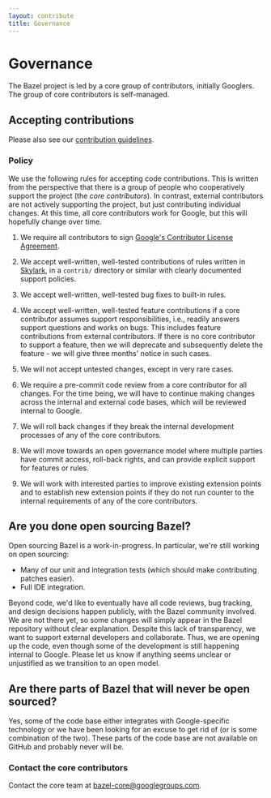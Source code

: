 ```yaml
---
layout: contribute
title: Governance
---
```


# Governance

The Bazel project is led by a core group of contributors, initially Googlers.
The group of core contributors is self-managed.

## Accepting contributions

Please also see our [contribution guidelines](contributing.html).

### Policy

We use the following rules for accepting code contributions. This is written
from the perspective that there is a group of people who cooperatively support
the project (the *core contributors*). In contrast, external contributors are
not actively supporting the project, but just contributing individual changes.
At this time, all core contributors work for Google, but this will hopefully
change over time.

1. We require all contributors to sign [Google's Contributor License
   Agreement](https://cla.developers.google.com/).

2. We accept well-written, well-tested contributions of rules written in
   [Skylark](docs/skylark/concepts.html), in a `contrib/` directory or similar
   with clearly documented support policies.

3. We accept well-written, well-tested bug fixes to built-in rules.

4. We accept well-written, well-tested feature contributions if a core
   contributor assumes support responsibilities, i.e., readily answers support
   questions and works on bugs. This includes feature contributions from
   external contributors. If there is no core contributor to support a feature,
   then we will deprecate and subsequently delete the feature - we will give
   three months' notice in such cases.

5. We will not accept untested changes, except in very rare cases.

6. We require a pre-commit code review from a core contributor for all changes.
   For the time being, we will have to continue making changes across the
   internal and external code bases, which will be reviewed internal to Google.

7. We will roll back changes if they break the internal development processes
   of any of the core contributors.

8. We will move towards an open governance model where multiple parties have
   commit access, roll-back rights, and can provide explicit support for
   features or rules.

9. We will work with interested parties to improve existing extension points
   and to establish new extension points if they do not run counter to the
   internal requirements of any of the core contributors.

## Are you done open sourcing Bazel?

Open sourcing Bazel is a work-in-progress. In particular, we're still working
on open sourcing:

* Many of our unit and integration tests (which should make contributing patches
  easier).
* Full IDE integration.

Beyond code, we'd like to eventually have all code reviews, bug tracking, and
design decisions happen publicly, with the Bazel community involved. We are not
there yet, so some changes will simply appear in the Bazel repository without
clear explanation. Despite this lack of transparency, we want to support
external developers and collaborate. Thus, we are opening up the code, even
though some of the development is still happening internal to Google. Please
let us know if anything seems unclear or unjustified as we transition to an
open model.

## Are there parts of Bazel that will never be open sourced?

Yes, some of the code base either integrates with Google-specific technology or
we have been looking for an excuse to get rid of (or is some combination of the
two). These parts of the code base are not available on GitHub and probably
never will be.

### Contact the core contributors

<p class="lead">
Contact the core team at <a href="mailto:bazel-core@googlegroups.com">
bazel-core@googlegroups.com</a>.
</p>
